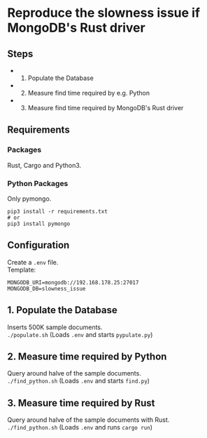 # Reproduce the slowness issue if MongoDB's Rust driver

## Steps
- 1. Populate the Database
- 2. Measure find time required by e.g. Python
- 3. Measure find time required by MongoDB's Rust driver

## Requirements
### Packages 
Rust, Cargo and Python3.

### Python Packages
Only pymongo.
```
pip3 install -r requirements.txt
# or
pip3 install pymongo
```

## Configuration
Create a `.env` file.  
Template:
```
MONGODB_URI=mongodb://192.168.178.25:27017
MONGODB_DB=slowness_issue
```

## 1. Populate the Database
Inserts 500K sample documents.  
`./populate.sh` (Loads `.env` and starts `pypulate.py`)

## 2. Measure time required by Python
Query around halve of the sample documents.  
`./find_python.sh` (Loads `.env` and starts `find.py`)

## 3. Measure time required by Rust
Query around halve of the sample documents with Rust.  
`./find_python.sh` (Loads `.env` and runs `cargo run`)
